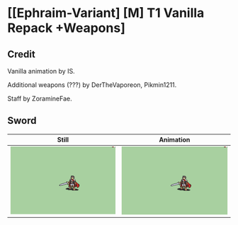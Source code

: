 # [\[Ephraim-Variant\] \[M\] T1 Vanilla Repack +Weapons]

## Credit

Vanilla animation by IS.

Additional weapons (???) by DerTheVaporeon, Pikmin1211.

Staff by ZoramineFae.
	
## Sword

| Still | Animation |
| :---: | :-------: |
| ![Sword still](./Sword_000.png) | ![Sword animation](./Sword.gif) |
